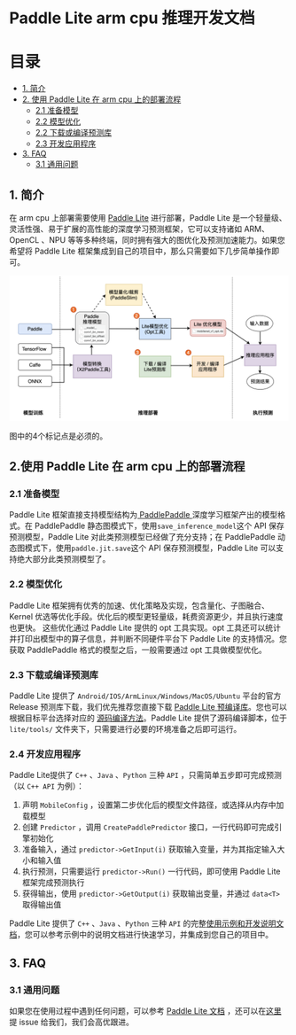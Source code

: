 # Paddle Lite arm cpu 推理开发文档

# 目录

- [1. 简介](#1)
- [2. 使用 Paddle Lite 在 arm cpu 上的部署流程](#2)
    - [2.1 准备模型 ](#2.1)
    - [2.2 模型优化 ](#2.1)
    - [2.2 下载或编译预测库](#2.2)
    - [2.3 开发应用程序](#2.3)
- [3. FAQ](#3)
    - [3.1 通用问题](#3.1)

## 1. 简介

在 arm cpu 上部署需要使用 [Paddle Lite](https://github.com/PaddlePaddle/Paddle-Lite) 进行部署，Paddle Lite 是一个轻量级、灵活性强、易于扩展的高性能的深度学习预测框架，它可以支持诸如 ARM、OpenCL 、NPU 等等多种终端，同时拥有强大的图优化及预测加速能力。如果您希望将 Paddle Lite 框架集成到自己的项目中，那么只需要如下几步简单操作即可。

<div align="center">
    <img src="../images/paddleliteworkflow.png" width=600">
</div>

图中的4个标记点是必须的。

## 2.使用 Paddle Lite 在 arm cpu 上的部署流程

### 2.1 准备模型

Paddle Lite 框架直接支持模型结构为[ PaddlePaddle ](https://www.paddlepaddle.org.cn/)深度学习框架产出的模型格式。在 PaddlePaddle 静态图模式下，使用`save_inference_model`这个 API 保存预测模型，Paddle Lite 对此类预测模型已经做了充分支持；在 PaddlePaddle 动态图模式下，使用`paddle.jit.save`这个 API 保存预测模型，Paddle Lite 可以支持绝大部分此类预测模型了。

### 2.2 模型优化

Paddle Lite 框架拥有优秀的加速、优化策略及实现，包含量化、子图融合、Kernel 优选等优化手段。优化后的模型更轻量级，耗费资源更少，并且执行速度也更快。
这些优化通过 Paddle Lite 提供的 opt 工具实现。opt 工具还可以统计并打印出模型中的算子信息，并判断不同硬件平台下 Paddle Lite 的支持情况。您获取 PaddlePaddle 格式的模型之后，一般需要通过 opt 工具做模型优化。

### 2.3 下载或编译预测库

Paddle Lite 提供了 `Android/IOS/ArmLinux/Windows/MacOS/Ubuntu` 平台的官方 Release 预测库下载，我们优先推荐您直接下载 [Paddle Lite 预编译库](https://github.com/PaddlePaddle/Paddle-Lite/releases/tag/v2.10)。您也可以根据目标平台选择对应的 [源码编译方法](https://paddle-lite.readthedocs.io/zh/latest/source_compile/compile_env.html)。Paddle Lite 提供了源码编译脚本，位于 `lite/tools/` 文件夹下，只需要进行必要的环境准备之后即可运行。

### 2.4 开发应用程序

Paddle Lite提供了 `C++` 、`Java` 、`Python` 三种 `API` ，只需简单五步即可完成预测（以 `C++ API` 为例）：

1. 声明 `MobileConfig` ，设置第二步优化后的模型文件路径，或选择从内存中加载模型
2. 创建 `Predictor` ，调用 `CreatePaddlePredictor` 接口，一行代码即可完成引擎初始化
3. 准备输入，通过 `predictor->GetInput(i)` 获取输入变量，并为其指定输入大小和输入值
4. 执行预测，只需要运行 `predictor->Run()` 一行代码，即可使用 Paddle Lite 框架完成预测执行
5. 获得输出，使用 `predictor->GetOutput(i)` 获取输出变量，并通过 `data<T>` 取得输出值

Paddle Lite 提供了 `C++` 、`Java` 、`Python` 三种 `API` 的完整[使用示例和开发说明文档](https://paddle-lite.readthedocs.io/zh/latest/user_guides/cpp_demo.html)，您可以参考示例中的说明文档进行快速学习，并集成到您自己的项目中。

## 3. FAQ

### 3.1 通用问题
如果您在使用过程中遇到任何问题，可以参考 [Paddle Lite 文档](https://paddle-lite.readthedocs.io/zh/latest/index.html) ，还可以在[这里](https://github.com/PaddlePaddle/Paddle-Lite/issues)提 issue 给我们，我们会高优跟进。
